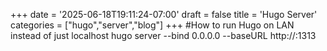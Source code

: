+++
date = '2025-06-18T19:11:24-07:00'
draft = false
title = 'Hugo Server'
categories = ["hugo","server","blog"]
+++
#How to run Hugo on LAN instead of just localhost
hugo server --bind 0.0.0.0 --baseURL http://<your-host-ip>:1313

